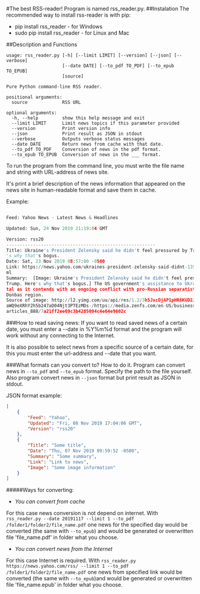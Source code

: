 #The best RSS-reader!
Program is named rss_reader.py.
##Instalation
The recommended way to install rss-reader is with pip:
* pip install rss_reader - for Windows
* sudo pip install rss_reader - for Linux and Mac

##Description and Functions
```
usage: rss_reader.py [-h] [--limit LIMIT] [--version] [--json] [--verbose]
                     [--date DATE] [--to_pdf TO_PDF] [--to_epub TO_EPUB]
                     [source]

Pure Python command-line RSS reader.

positional arguments:
  source             RSS URL

optional arguments:
  -h, --help         show this help message and exit
  --limit LIMIT      Limit news topics if this parameter provided
  --version          Print version info
  --json             Print result as JSON in stdout
  --verbose          Outputs verbose status messages
  --date DATE        Return news from cache with that date.
  --to_pdf TO_PDF    Conversion of news in the pdf format.
  --to_epub TO_EPUB  Conversion of news in the ___ format.
```

To run the program from the command line, you must write the file name and string with URL-address of news site.

It's print a brief description of the news information that appeared on the news site in human-readable
format and save them in cache. 

Example:
```python rss_reader.py "https://news.yahoo.com/rss/" --limit 1

Feed: Yahoo News - Latest News & Headlines

Updated: Sun, 24 Nov 2019 21:19:04 GMT

Version: rss20
--------------------------------------------------------
Title: Ukraine's President Zelensky said he didn't feel pressured by Trump. Here
's why that's bogus.
Date: Sat, 23 Nov 2019 08:57:00 -0500
Link: https://news.yahoo.com/ukraines-president-zelensky-said-didnt-135700678.ht
ml
Summary:  [Image: Ukraine's President Zelensky said he didn't feel pressured by
Trump. Here's why that's bogus.] The US government's assistance to Ukraine is vi
tal as it contends with an ongoing conflict with pro-Russian separatists in the
Donbas region.
Source of image: http://l2.yimg.com/uu/api/res/1.2/3h5JxcDjAP1pHR6KUD2JMQ--/YXBw
aWQ9eXRhY2h5b247aD04Njt3PTEzMDs-/https://media.zenfs.com/en-US/business_insider_
articles_888/7a21ff2ee09c3b4285094c4e64e9602c
```

###How to read saving news:
If you want to read saved news of a certain date, you must enter a --date in %Y%m%d format and the program will work
without any connecting to the Internet.

It is also possible to select news from a specific source of a certain date, for this you must enter the url-address
and --date that you want.

###What formats can you convert to? How to do it.
Program can convert news in ```--to_pdf``` and ```--to_epub``` format. 
Specify the path to the file yourself. Also program convert news in ```--json``` format
but print result as JSON in stdout.

JSON format example:
```json
[
    {
        "Feed": "Yahoo",
        "Updated": "Fri, 08 Nov 2019 17:04:06 GMT",
        "Version": "rss20"
    },
    {
        "Title": "Some title",
        "Date": "Thu, 07 Nov 2019 09:59:52 -0500",
        "Summary": "Some summary",
        "Link": "Link to news",
        "Image": "Some image information"
    }
]
```
#####Ways for converting:
- *You can convert from cache*

For this case news conversion is not depend on internet.
With ```rss_reader.py --date 20191117 --limit 1 --to_pdf /folder1/folder2/file_name.pdf``` one news for the specified day
would be converted (the same with ```--to_epub```) and would be generated or overwritten file 'file_name.pdf'
in folder what you choose.

- *You can convert news from the Internet*

For this case Internet is required.
With ```rss_reader.py https://news.yahoo.com/rss/ --limit 1 --to_pdf /folder1/folder2/file_name.pdf``` one news
from specified link would be converted (the same with ```--to_epub```)and would be generated or overwritten
file 'file_name.epub' in folder what you choose.



